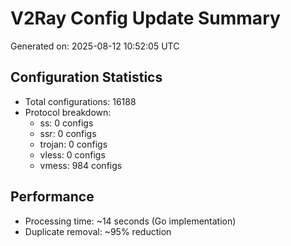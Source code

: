 # V2Ray Config Update Summary
Generated on: 2025-08-12 10:52:05 UTC

## Configuration Statistics
- Total configurations: 16188
- Protocol breakdown:
  - ss: 0 configs
  - ssr: 0 configs
  - trojan: 0 configs
  - vless: 0 configs
  - vmess: 984 configs

## Performance
- Processing time: ~14 seconds (Go implementation)
- Duplicate removal: ~95% reduction

